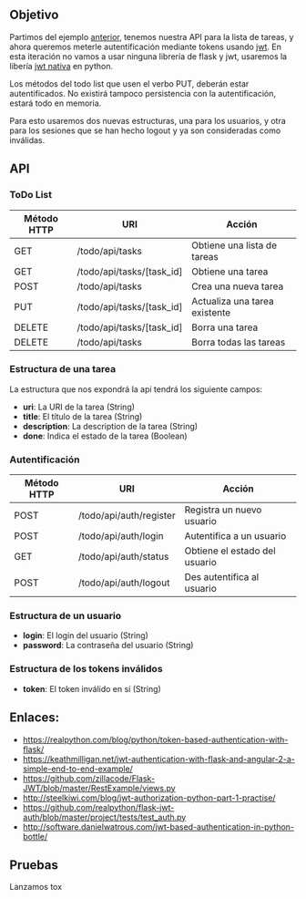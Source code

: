 ## Objetivo

Partimos del ejemplo [anterior](./02_todo_list), tenemos nuestra API para la lista de tareas, y ahora queremos meterle autentificación mediante tokens usando [jwt](https://jwt.io/). En esta iteración no vamos a usar ninguna librería de flask y jwt, usaremos la libería [jwt nativa](https://github.com/jpadilla/pyjwt) en python.

Los métodos del todo list que usen el verbo PUT, deberán estar autentificados. No existirá tampoco persistencia con la autentificación, estará todo en memoria.

Para esto usaremos dos nuevas estructuras, una para los usuarios, y otra para los sesiones que se han hecho logout y ya son consideradas como inválidas.


## API

### ToDo List

| Método HTTP | URI                       | Acción                        |
|-------------|---------------------------|-------------------------------|
|     GET     | /todo/api/tasks           | Obtiene una lista de tareas   |
|     GET     | /todo/api/tasks/[task_id] | Obtiene una tarea             |
|    POST     | /todo/api/tasks           | Crea una nueva tarea          |
|     PUT     | /todo/api/tasks/[task_id] | Actualiza una tarea existente |
|   DELETE    | /todo/api/tasks/[task_id] | Borra una tarea               |
|   DELETE    | /todo/api/tasks           | Borra todas las tareas        |

### Estructura de una tarea

La estructura que nos expondrá la api tendrá los siguiente campos:

* **uri**: La URI de la tarea (String)
* **title**: El título de la tarea (String)
* **description**: La description de la tarea (String)
* **done**: Indica el estado de la tarea (Boolean)

### Autentificación

| Método HTTP | URI                     | Acción                        |
|-------------| ------------------------|-------------------------------|
|     POST    | /todo/api/auth/register | Registra un nuevo usuario     |
|     POST    | /todo/api/auth/login    | Autentifica a un usuario      |
|     GET     | /todo/api/auth/status   | Obtiene el estado del usuario |
|     POST    | /todo/api/auth/logout   | Des autentifica al usuario    |

### Estructura de un usuario

* **login**: El login del usuario (String)
* **password**: La contraseña del usuario (String)

### Estructura de los tokens inválidos

* **token**: El token inválido en sí (String)
## Enlaces:

 * https://realpython.com/blog/python/token-based-authentication-with-flask/
 * https://keathmilligan.net/jwt-authentication-with-flask-and-angular-2-a-simple-end-to-end-example/
 * https://github.com/zillacode/Flask-JWT/blob/master/RestExample/views.py
 * http://steelkiwi.com/blog/jwt-authorization-python-part-1-practise/
 * https://github.com/realpython/flask-jwt-auth/blob/master/project/tests/test_auth.py
 * http://software.danielwatrous.com/jwt-based-authentication-in-python-bottle/

## Pruebas

Lanzamos tox

